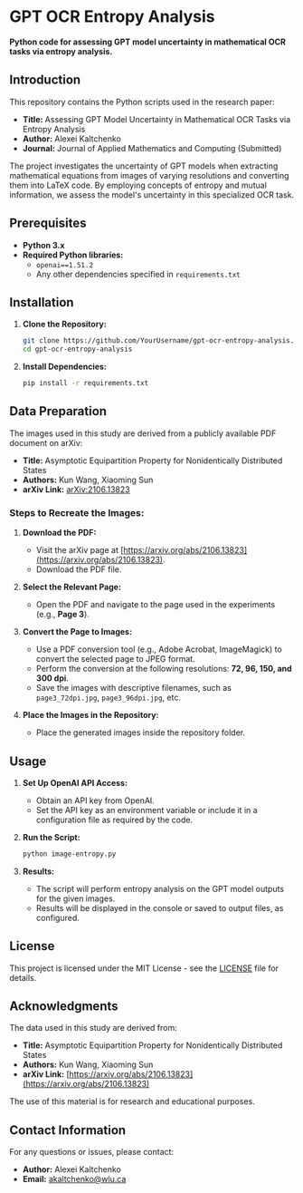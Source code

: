 # GPT OCR Entropy Analysis

**Python code for assessing GPT model uncertainty in mathematical OCR tasks via entropy analysis.**

## Introduction

This repository contains the Python scripts used in the research paper:

- **Title:** Assessing GPT Model Uncertainty in Mathematical OCR Tasks via Entropy Analysis
- **Author:** Alexei Kaltchenko
- **Journal:** Journal of Applied Mathematics and Computing (Submitted)

The project investigates the uncertainty of GPT models when extracting mathematical equations from images of varying resolutions and converting them into LaTeX code. By employing concepts of entropy and mutual information, we assess the model's uncertainty in this specialized OCR task.

## Prerequisites

- **Python 3.x**
- **Required Python libraries:**
  - `openai==1.51.2`
  - Any other dependencies specified in `requirements.txt`

## Installation

1. **Clone the Repository:**

   ```bash
   git clone https://github.com/YourUsername/gpt-ocr-entropy-analysis.git
   cd gpt-ocr-entropy-analysis
   ```

2. **Install Dependencies:**

   ```bash
   pip install -r requirements.txt
   ```

## Data Preparation

The images used in this study are derived from a publicly available PDF document on arXiv:

- **Title:** Asymptotic Equipartition Property for Nonidentically Distributed States
- **Authors:** Kun Wang, Xiaoming Sun
- **arXiv Link:** [arXiv:2106.13823](https://arxiv.org/abs/2106.13823)

### Steps to Recreate the Images:

1. **Download the PDF:**

   - Visit the arXiv page at [https://arxiv.org/abs/2106.13823](https://arxiv.org/abs/2106.13823).
   - Download the PDF file.

2. **Select the Relevant Page:**

   - Open the PDF and navigate to the page used in the experiments (e.g., **Page 3**).

3. **Convert the Page to Images:**

   - Use a PDF conversion tool (e.g., Adobe Acrobat, ImageMagick) to convert the selected page to JPEG format.
   - Perform the conversion at the following resolutions: **72, 96, 150, and 300 dpi**.
   - Save the images with descriptive filenames, such as `page3_72dpi.jpg`, `page3_96dpi.jpg`, etc.

4. **Place the Images in the Repository:**

    - Place the generated images inside the repository folder.

## Usage

1. **Set Up OpenAI API Access:**

   - Obtain an API key from OpenAI.
   - Set the API key as an environment variable or include it in a configuration file as required by the code.

2. **Run the Script:**

   ```bash
   python image-entropy.py
   ```


3. **Results:**

   - The script will perform entropy analysis on the GPT model outputs for the given images.
   - Results will be displayed in the console or saved to output files, as configured.



## License

This project is licensed under the MIT License - see the [LICENSE](LICENSE) file for details.

## Acknowledgments

The data used in this study are derived from:

- **Title:** Asymptotic Equipartition Property for Nonidentically Distributed States
- **Authors:** Kun Wang, Xiaoming Sun
- **arXiv Link:** [https://arxiv.org/abs/2106.13823](https://arxiv.org/abs/2106.13823)

The use of this material is for research and educational purposes.

## Contact Information

For any questions or issues, please contact:

- **Author:** Alexei Kaltchenko
- **Email:** [akaltchenko@wlu.ca](mailto:akaltchenko@wlu.ca)
